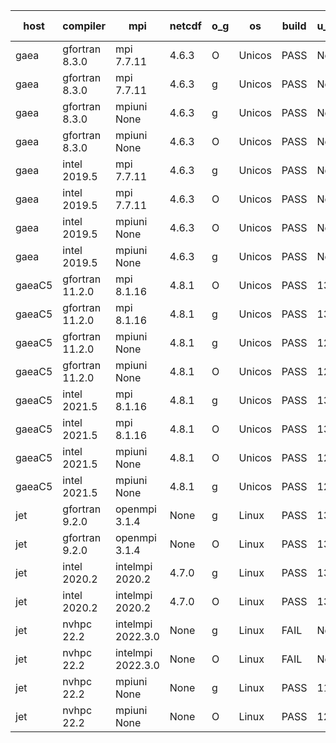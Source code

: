 

| host     | compiler                              | mpi                      | netcdf        | o_g        | os       | build       | u_pass          | u_fail          | s_pass            | s_fail            | e_pass             | e_fail             | nuopc_pass       | nuopc_fail       | artifacts link          |
|----------|---------------------------------------|--------------------------|---------------|------------|----------|-------------|-----------------|-----------------|-------------------|-------------------|--------------------|--------------------|------------------|------------------|-------------------------|
| gaea | gfortran 8.3.0 | mpi 7.7.11  | 4.6.3  | O | Unicos | PASS | None | None | None | None | None | None | None | None | <a href="https://github.com/esmf-org/esmf-test-artifacts/tree/74f48c73bb9c0c068928b1fbb46a3378df59994e/develop/gfortran/8.3.0/O/mpi/7.7.11" target="_blank">74f48c7</a> | 
| gaea | gfortran 8.3.0 | mpi 7.7.11  | 4.6.3  | g | Unicos | PASS | None | None | None | None | None | None | None | None | <a href="https://github.com/esmf-org/esmf-test-artifacts/tree/90a53f9d2db6f5427b76d7db0ad25a02de9c6927/develop/gfortran/8.3.0/g/mpi/7.7.11" target="_blank">90a53f9</a> | 
| gaea | gfortran 8.3.0 | mpiuni None  | 4.6.3  | g | Unicos | PASS | None | None | None | None | None | None | None | None | <a href="https://github.com/esmf-org/esmf-test-artifacts/tree/cfee2fc0d5e2d297db4d82ebdf218f63dfe174a9/develop/gfortran/8.3.0/g/mpiuni/None" target="_blank">cfee2fc</a> | 
| gaea | gfortran 8.3.0 | mpiuni None  | 4.6.3  | O | Unicos | PASS | None | None | None | None | None | None | None | None | <a href="https://github.com/esmf-org/esmf-test-artifacts/tree/d7a3f8987f2bea723cc758b271f65f3ed9fd9d64/develop/gfortran/8.3.0/O/mpiuni/None" target="_blank">d7a3f89</a> | 
| gaea | intel 2019.5 | mpi 7.7.11  | 4.6.3  | g | Unicos | PASS | None | None | None | None | None | None | None | None | <a href="https://github.com/esmf-org/esmf-test-artifacts/tree/12a0310edacfc34337c163a07c7944175a0f8342/develop/intel/2019.5/g/mpi/7.7.11" target="_blank">12a0310</a> | 
| gaea | intel 2019.5 | mpi 7.7.11  | 4.6.3  | O | Unicos | PASS | None | None | None | None | None | None | None | None | <a href="https://github.com/esmf-org/esmf-test-artifacts/tree/71aec293dac415510a277485ddc1225054917ca2/develop/intel/2019.5/O/mpi/7.7.11" target="_blank">71aec29</a> | 
| gaea | intel 2019.5 | mpiuni None  | 4.6.3  | O | Unicos | PASS | None | None | None | None | None | None | None | None | <a href="https://github.com/esmf-org/esmf-test-artifacts/tree/9d5f2a4c79f0b46d2c6a47e09847c54447c6b3d9/develop/intel/2019.5/O/mpiuni/None" target="_blank">9d5f2a4</a> | 
| gaea | intel 2019.5 | mpiuni None  | 4.6.3  | g | Unicos | PASS | None | None | None | None | None | None | None | None | <a href="https://github.com/esmf-org/esmf-test-artifacts/tree/6a4cda144e0bd72e319a00b43d7928632a3d1eb2/develop/intel/2019.5/g/mpiuni/None" target="_blank">6a4cda1</a> | 
| gaeaC5 | gfortran 11.2.0 | mpi 8.1.16  | 4.8.1  | O | Unicos | PASS | 13917 | 0 | 49 | 0 | 80 | 0 | 52 | 0 | <a href="https://github.com/esmf-org/esmf-test-artifacts/tree/50278fab2cf1af9874dfe45b6ad3a4a0659ee655/develop/gfortran/11.2.0/O/mpi/8.1.16" target="_blank">50278fa</a> | 
| gaeaC5 | gfortran 11.2.0 | mpi 8.1.16  | 4.8.1  | g | Unicos | PASS | 13917 | 0 | 49 | 0 | 80 | 0 | 52 | 0 | <a href="https://github.com/esmf-org/esmf-test-artifacts/tree/f417465246211ebade99e6ffe3e953050fd0dcd6/develop/gfortran/11.2.0/g/mpi/8.1.16" target="_blank">f417465</a> | 
| gaeaC5 | gfortran 11.2.0 | mpiuni None  | 4.8.1  | g | Unicos | PASS | 12338 | 0 | 8 | 0 | 43 | 0 | None | None | <a href="https://github.com/esmf-org/esmf-test-artifacts/tree/025f9cc9f07e39371c6da94144539eea35a7281b/develop/gfortran/11.2.0/g/mpiuni/None" target="_blank">025f9cc</a> | 
| gaeaC5 | gfortran 11.2.0 | mpiuni None  | 4.8.1  | O | Unicos | PASS | 12338 | 0 | 8 | 0 | 43 | 0 | None | None | <a href="https://github.com/esmf-org/esmf-test-artifacts/tree/ae2215dea19546a729c99cf2b473ee98cf9794d5/develop/gfortran/11.2.0/O/mpiuni/None" target="_blank">ae2215d</a> | 
| gaeaC5 | intel 2021.5 | mpi 8.1.16  | 4.8.1  | g | Unicos | PASS | 13917 | 0 | 49 | 0 | 80 | 0 | 52 | 0 | <a href="https://github.com/esmf-org/esmf-test-artifacts/tree/c86e5c7f949be323f9175b78b9f89a5424dd85c0/develop/intel/2021.5/g/mpi/8.1.16" target="_blank">c86e5c7</a> | 
| gaeaC5 | intel 2021.5 | mpi 8.1.16  | 4.8.1  | O | Unicos | PASS | 13917 | 0 | 49 | 0 | 80 | 0 | 52 | 0 | <a href="https://github.com/esmf-org/esmf-test-artifacts/tree/3b7a2033da10a053358df5ad9c0b29cb6976206f/develop/intel/2021.5/O/mpi/8.1.16" target="_blank">3b7a203</a> | 
| gaeaC5 | intel 2021.5 | mpiuni None  | 4.8.1  | O | Unicos | PASS | 12338 | 0 | 8 | 0 | 43 | 0 | None | None | <a href="https://github.com/esmf-org/esmf-test-artifacts/tree/bd5fe7e81310dcb3279f277f0f27f57bf10338ac/develop/intel/2021.5/O/mpiuni/None" target="_blank">bd5fe7e</a> | 
| gaeaC5 | intel 2021.5 | mpiuni None  | 4.8.1  | g | Unicos | PASS | 12338 | 0 | 8 | 0 | 43 | 0 | None | None | <a href="https://github.com/esmf-org/esmf-test-artifacts/tree/f3d83fb5ef8ad9b4d274b4b36c73bc2271d6b133/develop/intel/2021.5/g/mpiuni/None" target="_blank">f3d83fb</a> | 
| jet | gfortran 9.2.0 | openmpi 3.1.4  | None  | g | Linux | PASS | 13917 | 0 | 49 | 0 | 80 | 0 | 52 | 0 | <a href="https://github.com/esmf-org/esmf-test-artifacts/tree/c474be27a8b1b95e5589e41e15b27c95b4588e50/develop/gfortran/9.2.0/g/openmpi/3.1.4" target="_blank">c474be2</a> | 
| jet | gfortran 9.2.0 | openmpi 3.1.4  | None  | O | Linux | PASS | 13917 | 0 | 49 | 0 | 80 | 0 | 52 | 0 | <a href="https://github.com/esmf-org/esmf-test-artifacts/tree/71e00aad10dff4a0d5ed914c7a403d047d027fad/develop/gfortran/9.2.0/O/openmpi/3.1.4" target="_blank">71e00aa</a> | 
| jet | intel 2020.2 | intelmpi 2020.2  | 4.7.0  | g | Linux | PASS | 13917 | 0 | 49 | 0 | 80 | 0 | 52 | 0 | <a href="https://github.com/esmf-org/esmf-test-artifacts/tree/aec55d2742eedb4fab851dd1c5515e998eff57fb/develop/intel/2020.2/g/intelmpi/2020.2" target="_blank">aec55d2</a> | 
| jet | intel 2020.2 | intelmpi 2020.2  | 4.7.0  | O | Linux | PASS | 13916 | 1 | 49 | 0 | 80 | 0 | 52 | 0 | <a href="https://github.com/esmf-org/esmf-test-artifacts/tree/5a8fdb0b67edb31ddb90c6a7cb4dc54098126909/develop/intel/2020.2/O/intelmpi/2020.2" target="_blank">5a8fdb0</a> | 
| jet | nvhpc 22.2 | intelmpi 2022.3.0  | None  | g | Linux | FAIL | None | None | None | None | None | None | None | None | <a href="https://github.com/esmf-org/esmf-test-artifacts/tree/0ebef304af98986ec0c445a5c0655ac4a275b202/develop/nvhpc/22.2/g/intelmpi/2022.3.0" target="_blank">0ebef30</a> | 
| jet | nvhpc 22.2 | intelmpi 2022.3.0  | None  | O | Linux | FAIL | None | None | None | None | None | None | None | None | <a href="https://github.com/esmf-org/esmf-test-artifacts/tree/29d757f9c22776939a206e8436dedf5915ae1f00/develop/nvhpc/22.2/O/intelmpi/2022.3.0" target="_blank">29d757f</a> | 
| jet | nvhpc 22.2 | mpiuni None  | None  | g | Linux | PASS | 11713 | 625 | 4 | 4 | 40 | 3 | None | None | <a href="https://github.com/esmf-org/esmf-test-artifacts/tree/a089ec823e21ac19c8a531ee6117fc8226c8f813/develop/nvhpc/22.2/g/mpiuni/None" target="_blank">a089ec8</a> | 
| jet | nvhpc 22.2 | mpiuni None  | None  | O | Linux | PASS | 12336 | 2 | 8 | 0 | 43 | 0 | None | None | <a href="https://github.com/esmf-org/esmf-test-artifacts/tree/f4780917be47d391a937d623152c971e1efaa6ca/develop/nvhpc/22.2/O/mpiuni/None" target="_blank">f478091</a> | 
